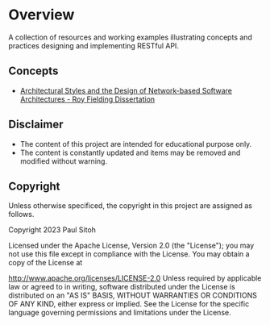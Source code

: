 
# Overview

A collection of resources and working examples illustrating concepts and practices designing and implementing RESTful API.

## Concepts

* [Architectural Styles and the Design of Network-based Software Architectures - Roy Fielding Dissertation](https://ics.uci.edu/~fielding/pubs/dissertation/top.htm)

## Disclaimer

* The content of this project are intended for educational purpose only.
* The content is constantly updated and items may be removed and modified without warning.

## Copyright

Unless otherwise specificed, the copyright in this project are assigned as follows.

Copyright 2023 Paul Sitoh

Licensed under the Apache License, Version 2.0 (the "License"); you may not use this file except in compliance with the License. You may obtain a copy of the License at

http://www.apache.org/licenses/LICENSE-2.0
Unless required by applicable law or agreed to in writing, software distributed under the License is distributed on an "AS IS" BASIS, WITHOUT WARRANTIES OR CONDITIONS OF ANY KIND, either express or implied. See the License for the specific language governing permissions and limitations under the License.